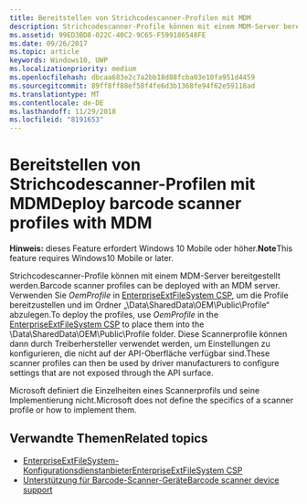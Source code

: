 ```yaml
---
title: Bereitstellen von Strichcodescanner-Profilen mit MDM
description: Strichcodescanner-Profile können mit einem MDM-Server bereitgestellt werden.
ms.assetid: 99ED3BD8-022C-40C2-9C65-F599186548FE
ms.date: 09/26/2017
ms.topic: article
keywords: Windows10, UWP
ms.localizationpriority: medium
ms.openlocfilehash: dbcaa683e2c7a2bb18d88fcba03e10fa951d4459
ms.sourcegitcommit: 89ff8ff88ef58f4fe6d3b1368fe94f62e59118ad
ms.translationtype: MT
ms.contentlocale: de-DE
ms.lasthandoff: 11/29/2018
ms.locfileid: "8191653"
---
```

# <a name="deploy-barcode-scanner-profiles-with-mdm"></a><span data-ttu-id="c49ae-104">Bereitstellen von Strichcodescanner-Profilen mit MDM</span><span class="sxs-lookup"><span data-stu-id="c49ae-104">Deploy barcode scanner profiles with MDM</span></span>

<span data-ttu-id="c49ae-105">**Hinweis:** dieses Feature erfordert Windows 10 Mobile oder höher.</span><span class="sxs-lookup"><span data-stu-id="c49ae-105">**Note**This feature requires Windows10 Mobile or later.</span></span>

<span data-ttu-id="c49ae-106">Strichcodescanner-Profile können mit einem MDM-Server bereitgestellt werden.</span><span class="sxs-lookup"><span data-stu-id="c49ae-106">Barcode scanner profiles can be deployed with an MDM server.</span></span> <span data-ttu-id="c49ae-107">Verwenden Sie *OemProfile* in [EnterpriseExtFileSystem CSP](https://msdn.microsoft.com/library/windows/hardware/mt157025), um die Profile bereitzustellen und im Ordner „\\Data\\SharedData\\OEM\\Public\\Profile“ abzulegen.</span><span class="sxs-lookup"><span data-stu-id="c49ae-107">To deploy the profiles, use *OemProfile* in the [EnterpriseExtFileSystem CSP](https://msdn.microsoft.com/library/windows/hardware/mt157025) to place them into the \\Data\\SharedData\\OEM\\Public\\Profile folder.</span></span> <span data-ttu-id="c49ae-108">Diese Scannerprofile können dann durch Treiberhersteller verwendet werden, um Einstellungen zu konfigurieren, die nicht auf der API-Oberfläche verfügbar sind.</span><span class="sxs-lookup"><span data-stu-id="c49ae-108">These scanner profiles can then be used by driver manufacturers to configure settings that are not exposed through the API surface.</span></span>

<span data-ttu-id="c49ae-109">Microsoft definiert die Einzelheiten eines Scannerprofils und seine Implementierung nicht.</span><span class="sxs-lookup"><span data-stu-id="c49ae-109">Microsoft does not define the specifics of a scanner profile or how to implement them.</span></span>

## <a name="related-topics"></a><span data-ttu-id="c49ae-110">Verwandte Themen</span><span class="sxs-lookup"><span data-stu-id="c49ae-110">Related topics</span></span>
- [<span data-ttu-id="c49ae-111">EnterpriseExtFileSystem-Konfigurationsdienstanbieter</span><span class="sxs-lookup"><span data-stu-id="c49ae-111">EnterpriseExtFileSystem CSP</span></span>](https://msdn.microsoft.com/library/windows/hardware/mt157025)
- [<span data-ttu-id="c49ae-112">Unterstützung für Barcode-Scanner-Geräte</span><span class="sxs-lookup"><span data-stu-id="c49ae-112">Barcode scanner device support</span></span>](https://docs.microsoft.com/en-us/windows/uwp/devices-sensors/pos-device-support#barcode-scanner)